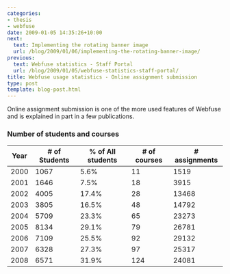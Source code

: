 ```yaml
---
categories:
- thesis
- webfuse
date: 2009-01-05 14:35:26+10:00
next:
  text: Implementing the rotating banner image
  url: /blog/2009/01/06/implementing-the-rotating-banner-image/
previous:
  text: Webfuse statistics - Staff Portal
  url: /blog/2009/01/05/webfuse-statistics-staff-portal/
title: Webfuse usage statistics - Online assignment submission
type: post
template: blog-post.html
---
```

Online assignment submission is one of the more used features of Webfuse and is explained in part in a few publications.

### Number of students and courses

| Year | \# of Students | % of All students | \# of courses | \# assignments |
| --- | --- | --- | --- | --- |
| 2000 | 1067 | 5.6% | 11 | 1519 |
| 2001 | 1646 | 7.5% | 18 | 3915 |
| 2002 | 4005 | 17.4% | 28 | 13468 |
| 2003 | 3805 | 16.5% | 48 | 14792 |
| 2004 | 5709 | 23.3% | 65 | 23273 |
| 2005 | 8134 | 29.1% | 79 | 26781 |
| 2006 | 7109 | 25.5% | 92 | 29132 |
| 2007 | 6328 | 27.3% | 97 | 25317 |
| 2008 | 6571 | 31.9% | 124 | 24081 |
